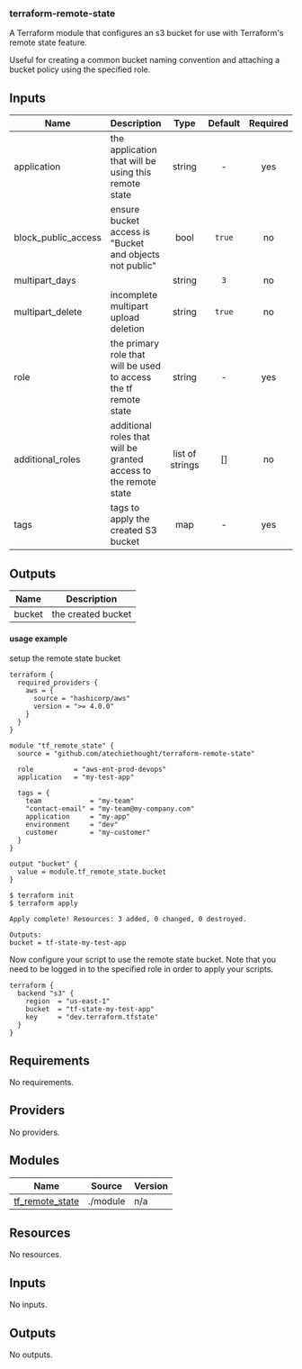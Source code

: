 ### terraform-remote-state

A Terraform module that configures an s3 bucket for use with Terraform's remote state feature.

Useful for creating a common bucket naming convention and attaching a bucket policy using the specified role.




## Inputs

| Name | Description | Type | Default | Required |
|------|-------------|:----:|:-----:|:-----:|
| application | the application that will be using this remote state | string | - | yes |
| block\_public\_access | ensure bucket access is "Bucket and objects not public" | bool | `true` | no |
| multipart\_days |  | string | `3` | no |
| multipart\_delete | incomplete multipart upload deletion | string | `true` | no |
| role | the primary role that will be used to access the tf remote state | string | - | yes |
| additional\_roles | additional roles that will be granted access to the remote state | list of strings | \[] | no |
| tags | tags to apply the created S3 bucket | map | - | yes |

## Outputs

| Name | Description |
|------|-------------|
| bucket | the created bucket |


#### usage example

setup the remote state bucket

```hcl
terraform {
  required_providers {
    aws = {
      source = "hashicorp/aws"
      version = ">= 4.0.0"
    }
  }
}

module "tf_remote_state" {
  source = "github.com/atechiethought/terraform-remote-state"

  role          = "aws-ent-prod-devops"
  application   = "my-test-app"

  tags = {
    team            = "my-team"
    "contact-email" = "my-team@my-company.com"
    application     = "my-app"
    environment     = "dev"
    customer        = "my-customer"
  }
}

output "bucket" {
  value = module.tf_remote_state.bucket
}
```

```
$ terraform init
$ terraform apply

Apply complete! Resources: 3 added, 0 changed, 0 destroyed.

Outputs:
bucket = tf-state-my-test-app
```

Now configure your script to use the remote state bucket.  Note that you need to be logged in to the specified role in order to apply your scripts.

```hcl
terraform {
  backend "s3" {
    region  = "us-east-1"
    bucket  = "tf-state-my-test-app"
    key     = "dev.terraform.tfstate"
  }
}
```

<!-- BEGIN_TF_DOCS -->
## Requirements

No requirements.

## Providers

No providers.

## Modules

| Name | Source | Version |
|------|--------|---------|
| <a name="module_tf_remote_state"></a> [tf\_remote\_state](#module\_tf\_remote\_state) | ./module | n/a |

## Resources

No resources.

## Inputs

No inputs.

## Outputs

No outputs.
<!-- END_TF_DOCS -->